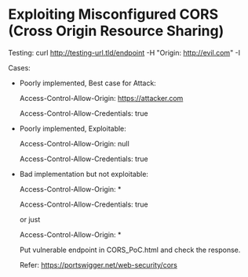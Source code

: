 # Exploiting Misconfigured CORS (Cross Origin Resource Sharing)

Testing: curl http://testing-url.tld/endpoint -H "Origin: http://evil.com" -I

Cases:

+ Poorly implemented, Best case for Attack:

    Access-Control-Allow-Origin: https://attacker.com

    Access-Control-Allow-Credentials: true

+ Poorly implemented, Exploitable:

    Access-Control-Allow-Origin: null

    Access-Control-Allow-Credentials: true

+ Bad implementation but not exploitable:

    Access-Control-Allow-Origin: *

    Access-Control-Allow-Credentials: true

    or just

    Access-Control-Allow-Origin: *
    
  Put vulnerable endpoint in CORS_PoC.html and check the response.
  
  Refer: https://portswigger.net/web-security/cors
